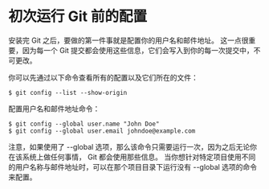 # 初次运行 Git 前的配置

安装完 Git 之后，要做的第一件事就是配置你的用户名和邮件地址。 这一点很重要，因为每一个 Git 提交都会使用这些信息，它们会写入到你的每一次提交中，不可更改。

你可以先通过以下命令查看所有的配置以及它们所在的文件：
```
$ git config --list --show-origin
```

配置用户名和邮件地址命令：
```
$ git config --global user.name "John Doe"
$ git config --global user.email johndoe@example.com
```
注意，如果使用了 --global 选项，那么该命令只需要运行一次，因为之后无论你在该系统上做任何事情， Git 都会使用那些信息。 当你想针对特定项目使用不同的用户名称与邮件地址时，可以在那个项目目录下运行没有 --global 选项的命令来配置。
